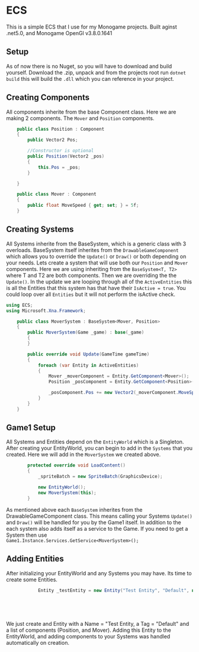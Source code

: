 # ECS

This is a simple ECS that I use for my Monogame projects. Built aginst .net5.0, and Monogame OpenGl v3.8.0.1641

## Setup
As of now there is no Nuget, so you will have to download and build yourself. Download the .zip, unpack and from the projects root run ```dotnet build``` this will build the ```.dll``` which you can reference in your project. 


## Creating Components
All components inherite from the base Component class. Here we are making 2 components. The ```Mover``` and ```Position``` components. 

``` csharp
    public class Position : Component
    {
        public Vector2 Pos;

        //Constructor is optional
        public Position(Vector2 _pos)
        {
            this.Pos = _pos;
        }

    }

    public class Mover : Component
    {
        public float MoveSpeed { get; set; } = 5f;
    }
```

## Creating Systems
All Systems inherite from the BaseSystem, which is a generic class with 3 overloads. BaseSystem itself inherites from the ```DrawableGameComponent``` which allows you to override the ```Update()``` or ```Draw()``` or both depending on your needs. Lets create a system that will use both our ```Position``` and ```Mover``` components. Here we are using inheriting from the ```BaseSystem<T, T2>``` where T and T2 are both components. Then we are overriding the the ```Update()```. In the update we are looping through all of the ```ActiveEntities``` this is all the Entities that this system has that have their ```IsActive = true```. You could loop over all ```Entities``` but it will not perform the isActive check. 

``` csharp
using ECS;
using Microsoft.Xna.Framework;

    public class MoverSystem : BaseSystem<Mover, Position>
    {
        public MoverSystem(Game _game) : base(_game)
        {
        }

        public override void Update(GameTime gameTime)
        {
            foreach (var Entity in ActiveEntities)
            {
                Mover _moverComponent = Entity.GetComponent<Mover>();
                Position _posComponent = Entity.GetComponent<Position>();

                _posComponent.Pos += new Vector2(_moverComponent.MoveSpeed, _moverComponent.MoveSpeed);
            }
        }
    }
```

## Game1 Setup

All Systems and Entities depend on the ```EntityWorld``` which is a Singleton. After creating your EntityWorld, you can begin to add in the ```Systems``` that you created. Here we will add in the ```MoverSystem``` we created above. 

``` csharp
        protected override void LoadContent()
        {
            _spriteBatch = new SpriteBatch(GraphicsDevice);

            new EntityWorld();
            new MoverSystem(this);
        }
```

As mentioned above each ```BaseSystem``` inherites from the DrawableGameComponent class. This means calling your Systems ```Update()``` and ```Draw()``` will be handled for you by the Game1 itself. In addition to the each system also adds itself as a service to the Game.
If you need to get a System then use ```        Game1.Instance.Services.GetService<MoverSystem>();```


## Adding Entities

After initializing your EntityWorld and any Systems you may have. Its time to create some Entities. 

``` csharp
            Entity _testEntity = new Entity("Test Entity", "Default", new List<Component>
                                                                                        {
                                                                                            new Position(new Vector2(100, 100)),
                                                                                            new Mover()
                                                                                        });
```

We just create and Entity with a Name = "Test Entity, a Tag = "Default" and a list of components (Position, and Mover). Adding this Entity to the EntityWorld, and adding components to your Systems was handled automatically on creation.










